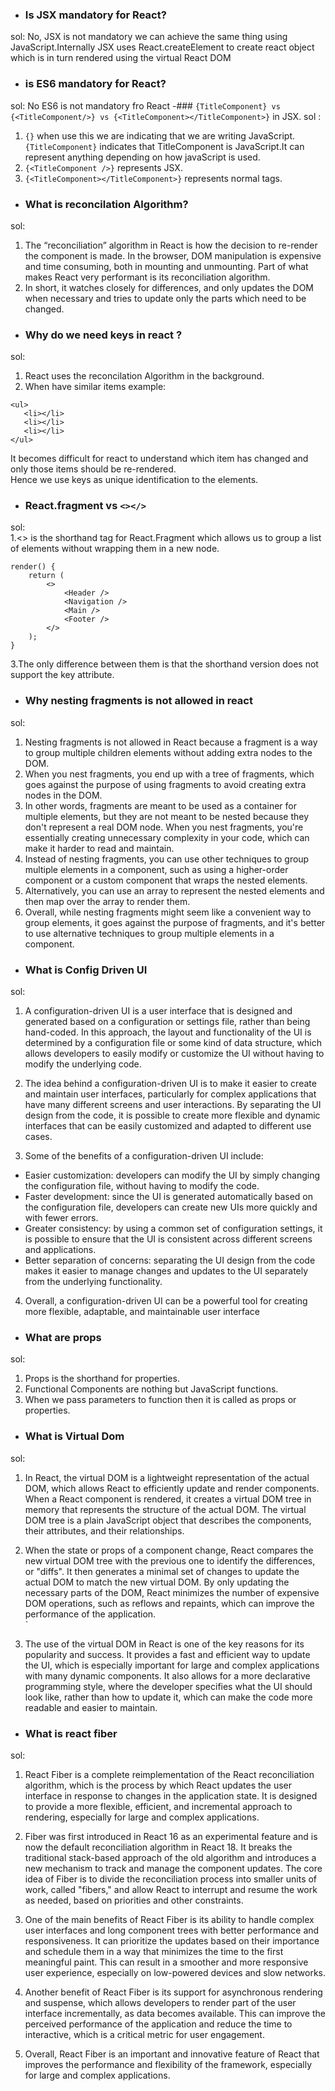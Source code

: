 - ### Is JSX mandatory for React? <br/>
sol: No, JSX is not mandatory we can achieve the same thing using JavaScript.Internally JSX uses React.createElement to create react object which is in turn rendered using the virtual React DOM <br/>
- ### is ES6 mandatory for React? <br/>
sol: No ES6 is not mandatory fro React
-### ```{TitleComponent} vs {<TitleComponent/>} vs {<TitleComponent></TitleComponent>}``` in JSX.
sol : <br/>
1. ```{}``` when use this we are indicating that we are writing JavaScript.```{TitleComponent}``` indicates that TitleComponent is JavaScript.It can represent anything depending on how javaScript is used.<br/>
2. ```{<TitleComponent />}``` represents JSX.<br/>
3. ```{<TitleComponent></TitleComponent>}``` represents normal tags.<br/>
- ### What is reconcilation Algorithm? <br/>
sol: <br/>
1. The “reconciliation” algorithm in React is how the decision to re-render the component is made. In the browser, DOM manipulation is expensive and time consuming, both in mounting and unmounting. Part of what makes React very performant is its reconciliation algorithm.<br/>
2. In short, it watches closely for differences, and only updates the DOM when necessary and tries to update only the parts which need to be changed.<br/>
- ### Why do we need keys in react ? <br/>
sol:<br/>
1. React uses the reconcilation Algorithm  in the background.<br/>
2. When have similar items example: <br/>

 ```
<ul>
    <li></li>
    <li></li>
    <li></li>
</ul>
```

It becomes difficult for react to understand which item has changed and only those items should be re-rendered.<br/>
Hence we use keys as unique identification to the elements.<br/>
- ### React.fragment vs ```<></>```
sol: <br/>
1.<> is the shorthand tag for React.Fragment which allows us to group a list of elements without wrapping them in a new node.<br/>
```
render() {
    return (
        <>
            <Header />
            <Navigation />
            <Main />
            <Footer />
        </>
    );
}
```
3.The only difference between them is that the shorthand version does not support the key attribute.<br/>
- ### Why nesting fragments is not allowed in react 
sol: <br/>
1. Nesting fragments is not allowed in React because a fragment is a way to group multiple children elements without adding extra nodes to the DOM.<br/>
2. When you nest fragments, you end up with a tree of fragments, which goes against the purpose of using fragments to avoid creating extra nodes in the DOM.<br/>
3. In other words, fragments are meant to be used as a container for multiple elements, but they are not meant to be nested because they don't represent a real DOM node. When you nest fragments, you're essentially creating unnecessary complexity in your code, which can make it harder to read and maintain.<br/>
4. Instead of nesting fragments, you can use other techniques to group multiple elements in a component, such as using a higher-order component or a custom component that wraps the nested elements. <br/>
5. Alternatively, you can use an array to represent the nested elements and then map over the array to render them.<br/>
6. Overall, while nesting fragments might seem like a convenient way to group elements, it goes against the purpose of fragments, and it's better to use alternative techniques to group multiple elements in a component.<br/>
- ### What is Config Driven UI
sol:
1. A configuration-driven UI is a user interface that is designed and generated based on a configuration or settings file, rather than being hand-coded. In this approach, the layout and functionality of the UI is determined by a configuration file or some kind of data structure, which allows developers to easily modify or customize the UI without having to modify the underlying code.<br/>
2. The idea behind a configuration-driven UI is to make it easier to create and maintain user interfaces, particularly for complex applications that have many different screens and user interactions. By separating the UI design from the code, it is possible to create more flexible and dynamic interfaces that can be easily customized and adapted to different use cases. <br/>

3. Some of the benefits of a configuration-driven UI include: <br/>

 - Easier customization: developers can modify the UI by simply changing the configuration file, without having to modify the code.<br/>
 - Faster development: since the UI is generated automatically based on the configuration file, developers can create new UIs more quickly and with fewer errors.<br/>
 -  Greater consistency: by using a common set of configuration settings, it is possible to ensure that the UI is consistent across different screens and applications.<br/>
  - Better separation of concerns: separating the UI design from the code makes it easier to manage changes and updates to the UI separately from the underlying functionality.<br/>
4.  Overall, a configuration-driven UI can be a powerful tool for creating more flexible, adaptable, and maintainable user interface <br/>
- ### What are props
sol: <br/>
1. Props is the shorthand for properties.<br/>
2. Functional Components are nothing but JavaScript functions.<br/>
3. When we pass parameters to function then it is called as props or properties. <br/>
- ### What is Virtual Dom
sol: <br/>
1. In React, the virtual DOM is a lightweight representation of the actual DOM, which allows React to efficiently update and render components. When a React component is rendered, it creates a virtual DOM tree in memory that represents the structure of the actual DOM. The virtual DOM tree is a plain JavaScript object that describes the components, their attributes, and their relationships.<br/>

2. When the state or props of a component change, React compares the new virtual DOM tree with the previous one to identify the differences, or "diffs". It then generates a minimal set of changes to update the actual DOM to match the new virtual DOM. By only updating the necessary parts of the DOM, React minimizes the number of expensive DOM operations, such as reflows and repaints, which can improve the performance of the application.<br/>`

3. The use of the virtual DOM in React is one of the key reasons for its popularity and success. It provides a fast and efficient way to update the UI, which is especially important for large and complex applications with many dynamic components. It also allows for a more declarative programming style, where the developer specifies what the UI should look like, rather than how to update it, which can make the code more readable and easier to maintain.<br/>

- ### What is react fiber
sol: <br/>
1. React Fiber is a complete reimplementation of the React reconciliation algorithm, which is the process by which React updates the user interface in response to changes in the application state. It is designed to provide a more flexible, efficient, and incremental approach to rendering, especially for large and complex applications.<br/>

2. Fiber was first introduced in React 16 as an experimental feature and is now the default reconciliation algorithm in React 18. It breaks the traditional stack-based approach of the old algorithm and introduces a new mechanism to track and manage the component updates. The core idea of Fiber is to divide the reconciliation process into smaller units of work, called "fibers," and allow React to interrupt and resume the work as needed, based on priorities and other constraints.<br/>

3. One of the main benefits of React Fiber is its ability to handle complex user interfaces and long component trees with better performance and responsiveness. It can prioritize the updates based on their importance and schedule them in a way that minimizes the time to the first meaningful paint. This can result in a smoother and more responsive user experience, especially on low-powered devices and slow networks.<br/>

4. Another benefit of React Fiber is its support for asynchronous rendering and suspense, which allows developers to render part of the user interface incrementally, as data becomes available. This can improve the perceived performance of the application and reduce the time to interactive, which is a critical metric for user engagement.<br/>

5. Overall, React Fiber is an important and innovative feature of React that improves the performance and flexibility of the framework, especially for large and complex applications. <br/>
